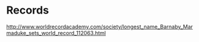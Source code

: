 # Records

http://www.worldrecordacademy.com/society/longest_name_Barnaby_Marmaduke_sets_world_record_112063.html
